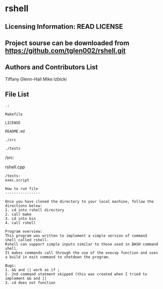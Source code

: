 rshell
======

Licensing Information: READ LICENSE
------------

Project sourse can be downloaded from https://github.com/tglen002/rshell.git
-----------

Authors and Contributors List
-----------
Tiffany Glenn-Hall
Mike Izbicki

File List
--------
~~~~~
.:

Makefile

LICENSE

README.md

./src

./tests
~~~~~~
/src:

rshell.cpp
~~~~~~~
/tests:
exec.script

How to run file
----------------

Once you have cloned the directory to your local machine, follow the directions below:
1. cd into rshell directory
2. call make
3. cd into bin
4. call rshell

Program overview:
This program was written to implement a simple version of command shell called rshell.
Rshell can support simple inputs similar to those used in BASH command shell.
It makes commands call through the use of the execvp function and uses a build in exit command to shotdown the program.

Bugs:
1. && and || work as if ;
2. 2nd command statment skipped (this was created when I tried to implement && and ||
3. cd does not function 




